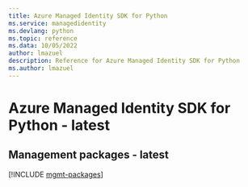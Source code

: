 ```yaml
---
title: Azure Managed Identity SDK for Python
ms.service: managedidentity
ms.devlang: python
ms.topic: reference
ms.data: 10/05/2022
author: lmazuel
description: Reference for Azure Managed Identity SDK for Python
ms.author: lmazuel
---
```

# Azure Managed Identity SDK for Python - latest

## Management packages - latest
[!INCLUDE [mgmt-packages](managed-identity-mgmt-index.md)]